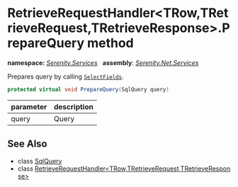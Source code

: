 # RetrieveRequestHandler&lt;TRow,TRetrieveRequest,TRetrieveResponse&gt;.PrepareQuery method
**namespace:** *[Serenity.Services](../../README.md#serenity.services-namespace)*   **assembly**: *[Serenity.Net.Services](../../README.md)*

Prepares query by calling [`SelectFields`](SelectFields.md).

```csharp
protected virtual void PrepareQuery(SqlQuery query)
```

| parameter | description |
| --- | --- |
| query | Query |

## See Also

* class [SqlQuery](../Serenity.Net.Data/../../Serenity.Data/SqlQuery.md)
* class [RetrieveRequestHandler&lt;TRow,TRetrieveRequest,TRetrieveResponse&gt;](../RetrieveRequestHandler-3.md)